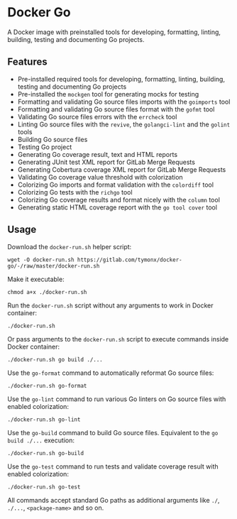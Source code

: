 # Docker Go

A Docker image with preinstalled tools for developing, formatting, linting,
building, testing and documenting Go projects.

## Features

*   Pre-installed required tools for developing, formatting, linting, building, testing and documenting Go projects
*   Pre-installed the `mockgen` tool for generating mocks for testing
*   Formatting and validating Go source files imports with the `goimports` tool
*   Formatting and validating Go source files format with the `gofmt` tool
*   Validating Go source files errors with the `errcheck` tool
*   Linting Go source files with the `revive`, the `golangci-lint` and the `golint` tools
*   Building Go source files
*   Testing Go project
*   Generating Go coverage result, text and HTML reports
*   Generating JUnit test XML report for GitLab Merge Requests
*   Generating Cobertura coverage XML report for GitLab Merge Requests
*   Validating Go coverage value threshold with colorization
*   Colorizing Go imports and format validation with the `colordiff` tool
*   Colorizing Go tests with the `richgo` tool
*   Colorizing Go coverage results and format nicely with the `column` tool
*   Generating static HTML coverage report with the `go tool cover` tool

## Usage

Download the `docker-run.sh` helper script:

```plaintext
wget -O docker-run.sh https://gitlab.com/tymonx/docker-go/-/raw/master/docker-run.sh
```

Make it executable:

```plaintext
chmod a+x ./docker-run.sh
```

Run the `docker-run.sh` script without any arguments to work in Docker container:

```plaintext
./docker-run.sh
```

Or pass arguments to the `docker-run.sh` script to execute commands inside Docker container:

```plaintext
./docker-run.sh go build ./...
```

Use the `go-format` command to automatically reformat Go source files:

```plaintext
./docker-run.sh go-format
```

Use the `go-lint` command to run various Go linters on Go source files with enabled colorization:

```plaintext
./docker-run.sh go-lint
```

Use the `go-build` command to build Go source files. Equivalent to the `go build ./...` execution:

```plaintext
./docker-run.sh go-build
```

Use the `go-test` command to run tests and validate coverage result with enabled colorization:

```plaintext
./docker-run.sh go-test
```

All commands accept standard Go paths as additional arguments like `./`, `./...`, `<package-name>` and so on.
